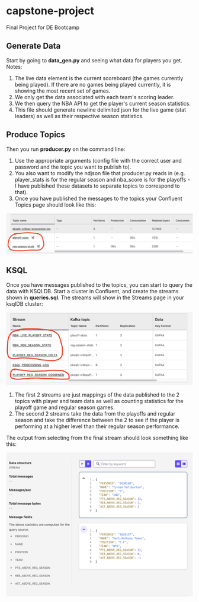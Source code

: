 # capstone-project
Final Project for DE Bootcamp

## Generate Data
Start by going to **data_gen.py** and seeing what data for players you get. Notes:
1. The live data element is the current scoreboard (the games currently being played). If there are no games being played currently, it is showing the most recent set of games.
2. We only get the data associated with each team's scoring leader.
3. We then query the NBA API to get the player's current season statistics.
4. This file should generate newline delimited json for the live game (stat leaders) as well as their respective season statistics.


## Produce Topics
Then you run **producer.py** on the command line:
1. Use the appropriate arguments (config file with the correct user and password and the topic you want to publish to). 
2. You also want to modify the ndjson file that producer.py reads in (e.g. player_stats is for the regular season and nba_score is for the playoffs - I have published these datasets to separate topics to correspond to that).
3. Once you have published the messages to the topics your Confluent Topics page should look like this:

![images/topics.png](images/topics.png)

## KSQL
Once you have messages published to the topics, you can start to query the data with KSQLDB. Start a cluster in Confluent, and create the streams shown in **queries.sql**. The streams will show in the Streams page in your ksqlDB cluster:

![images/streams.png](images/streams.png)

1. The first 2 streams are just mappings of the data published to the 2 topics with player and team data as well as counting statistics for the playoff game and regular season games.
2. The second 2 streams take the data from the playoffs and regular season and take the difference between the 2 to see if the player is performing at a higher level than their regular season performance.

The output from selecting from the final stream should look something like this:

![images/output.png](images/output.png)